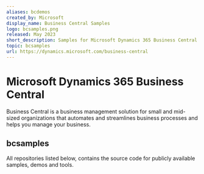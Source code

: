 ```yaml
---
aliases: bcdemos
created_by: Microsoft
display_name: Business Central Samples
logo: bcsamples.png
released: May 2023
short_description: Samples for Microsoft Dynamics 365 Business Central.
topic: bcsamples
url: https://dynamics.microsoft.com/business-central
---
```


# Microsoft Dynamics 365 Business Central

Business Central is a business management solution for small and mid-sized organizations that automates and streamlines business processes and helps you manage your business.

## bcsamples

All repositories listed below, contains the source code for publicly available samples, demos and tools.
